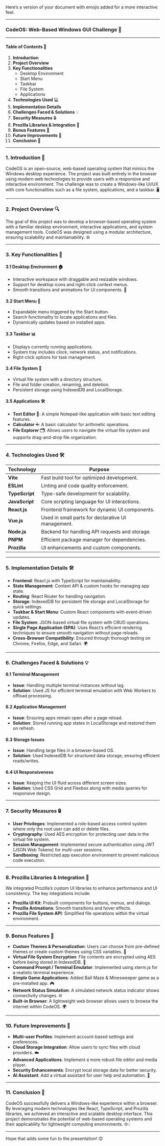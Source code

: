 Here’s a version of your document with emojis added for a more interactive feel:

---

### CodeOS: Web-Based Windows GUI Challenge 🚀

---

#### Table of Contents 📑

1. **Introduction**  
2. **Project Overview**  
3. **Key Functionalities**  
    - Desktop Environment  
    - Start Menu  
    - Taskbar  
    - File System  
    - Applications  
4. **Technologies Used** 💻  
5. **Implementation Details**  
6. **Challenges Faced & Solutions** 💡  
7. **Security Measures** 🔒  
8. **Prozilla Libraries & Integration** 🔧  
9. **Bonus Features** 🎉  
10. **Future Improvements** 🚀  
11. **Conclusion** 🏁  

---

### 1. Introduction 🌟

CodeOS is an open-source, web-based operating system that mimics the Windows desktop experience. The project was built entirely in the browser using modern web technologies to provide users with a responsive and interactive environment. The challenge was to create a Windows-like UI/UX with core functionalities such as a file system, applications, and a taskbar. 🖥️

---

### 2. Project Overview 🔍

The goal of this project was to develop a browser-based operating system with a familiar desktop environment, interactive applications, and system management tools. CodeOS was designed using a modular architecture, ensuring scalability and maintainability. ⚙️

---

### 3. Key Functionalities 🔑

#### 3.1 Desktop Environment 🏠  
- Interactive workspace with draggable and resizable windows.  
- Support for desktop icons and right-click context menus.  
- Smooth transitions and animations for UI components. 🎨

#### 3.2 Start Menu 🍔  
- Expandable menu triggered by the Start button.  
- Search functionality to locate applications and files.  
- Dynamically updates based on installed apps.

#### 3.3 Taskbar 📊  
- Displays currently running applications.  
- System tray includes clock, network status, and notifications.  
- Right-click options for task management.

#### 3.4 File System 📂  
- Virtual file system with a directory structure.  
- File and folder creation, renaming, and deletion.  
- Persistent storage using IndexedDB and LocalStorage.

#### 3.5 Applications 🛠️  

- **Text Editor 📝**: A simple Notepad-like application with basic text editing features.  
- **Calculator ➗**: A basic calculator for arithmetic operations.  
- **File Explorer 🗂️**: Allows users to navigate the virtual file system and supports drag-and-drop file organization.  

---

### 4. Technologies Used 🛠️

| **Technology** | **Purpose** |
|----------------|------------|
| **Vite**       | Fast build tool for optimized development. |
| **ESLint**     | Linting and code quality enforcement. |
| **TypeScript** | Type-safe development for scalability. |
| **JavaScript** | Core scripting language for UI interactions. |
| **React.js**   | Frontend framework for dynamic UI components. |
| **Vue.js**     | Used in small parts for declarative UI management. |
| **Node.js**    | Backend for handling API requests and storage. |
| **PNPM**       | Efficient package manager for dependencies. |
| **Prozilla**   | UI enhancements and custom components. |

---

### 5. Implementation Details 🛠️

- **Frontend**: React.js with TypeScript for maintainability.  
- **State Management**: Context API & custom hooks for managing app state.  
- **Routing**: React Router for handling navigation.  
- **Storage**: IndexedDB for persistent file storage and LocalStorage for quick settings.  
- **Taskbar & Start Menu**: Custom React components with event-driven updates.  
- **File System**: JSON-based virtual file system with CRUD operations.  
- **Single Page Application (SPA)**: Uses React’s efficient rendering techniques to ensure smooth navigation without page reloads.  
- **Cross-Browser Compatibility**: Ensured through thorough testing on Chrome, Firefox, Edge, and Safari. 🌍

---

### 6. Challenges Faced & Solutions 💡

#### 6.1 Terminal Management  
- **Issue**: Handling multiple terminal instances without lag.  
- **Solution**: Used JS for efficient terminal emulation with Web Workers to offload processing.

#### 6.2 Application Management  
- **Issue**: Ensuring apps remain open after a page reload.  
- **Solution**: Stored running app states in LocalStorage and restored them on refresh.

#### 6.3 Storage Issues  
- **Issue**: Handling large files in a browser-based OS.  
- **Solution**: Used IndexedDB for structured data storage, ensuring efficient reads/writes.

#### 6.4 UI Responsiveness  
- **Issue**: Keeping the UI fluid across different screen sizes.  
- **Solution**: Used CSS Grid and Flexbox along with media queries for responsive design.

---

### 7. Security Measures 🔒

- **User Privileges**: Implemented a role-based access control system where only the root user can add or delete files.  
- **Cryptography**: Used AES encryption for protecting user data in the virtual file system.  
- **Session Management**: Implemented secure authentication using JWT (JSON Web Tokens) for multi-user sessions.  
- **Sandboxing**: Restricted app execution environment to prevent malicious code execution.

---

### 8. Prozilla Libraries & Integration 🔧

We integrated Prozilla’s custom UI libraries to enhance performance and UI consistency. The key integrations include:

- **Prozilla UI Kit**: Prebuilt components for buttons, menus, and dialogs.  
- **Prozilla Animations**: Smooth transitions and hover effects.  
- **Prozilla File System API**: Simplified file operations within the virtual environment.  

---

### 9. Bonus Features 🎉

- **Custom Themes & Personalization**: Users can choose from pre-defined themes or create custom themes using CSS variables. 🎨  
- **Virtual File System Encryption**: File contents are encrypted using AES before being stored in IndexedDB. 🔐  
- **Command Prompt / Terminal Emulator**: Implemented using xterm.js for a realistic terminal experience.  
- **Simple Game Applications**: Added Ball Maze & Minesweeper game as a pre-installed app. 🎮  
- **Network Status Simulation**: A simulated network status indicator shows connectivity changes. 🌐  
- **Built-in Browser**: A lightweight web browser allows users to browse the internet within CodeOS. 🌍  

---

### 10. Future Improvements 🚀

- **Multi-user Profiles**: Implement account-based settings and preferences.  
- **Cloud Storage Integration**: Allow users to sync files with cloud providers. ☁️  
- **Advanced Applications**: Implement a more robust file editor and media player.  
- **Security Enhancements**: Encrypt local storage data for better security.  
- **AI Assistant**: Add a virtual assistant for user help and automation. 🤖

---

### 11. Conclusion 🏁

CodeOS successfully delivers a Windows-like experience within a browser. By leveraging modern technologies like React, TypeScript, and Prozilla libraries, we achieved an interactive and scalable desktop interface. This project demonstrates the potential of web-based operating systems and their applicability for lightweight computing environments. 🌐💡

---

Hope that adds some fun to the presentation! 😊
